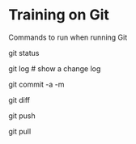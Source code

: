 Training on Git
=====================

Commands to run when running Git

git status

git log # show a change log

git commit -a  -m 

git diff <commit name>

git push

git pull

